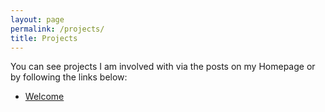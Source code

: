 ```yaml
---
layout: page
permalink: /projects/
title: Projects
---
```


You can see projects I am involved with via the posts on my Homepage or by following the links below:

* [Welcome](https://alex-saunders00.github.io/welcome/)


